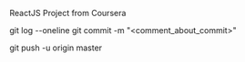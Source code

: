ReactJS Project from Coursera

git log --oneline
git commit -m "<comment_about_commit>"



git push -u origin master






